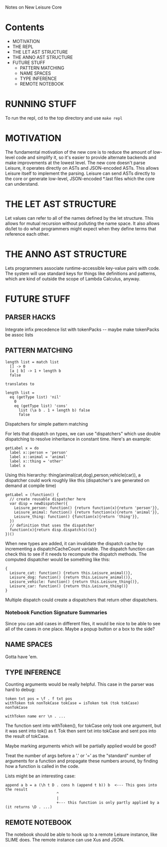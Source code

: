 Notes on New Leisure Core

# Contents

* MOTIVATION
* THE REPL
* THE LET AST STRUCTURE
* THE ANNO AST STRUCTURE
* FUTURE STUFF
   * PATTERN MATCHING
   * NAME SPACES
   * TYPE INFERENCE
   * REMOTE NOTEBOOK


# RUNNING STUFF

To run the repl, cd to the top directory and use `make repl`

# MOTIVATION

The fundamental motivation of the new core is to reduce the amount of low-level code and simplify it, so it's easier to provide alternate backends and make improvements at the lowest level.  The new core doesn't parse Leisure, it operates directly on ASTs and JSON-encoded ASTs.  This allows Leisure itself to implement the parsing.  Leisure can send ASTs directly to the core or generate low-level, JSON-encoded *.last files which the core can understand.

# THE LET AST STRUCTURE

Let values can refer to all of the names defined by the let structure.  This allows for mutual recursion without polluting the name space.  It also allows do/let to do what programmers might expect when they define terms that reference each other.

# THE ANNO AST STRUCTURE

Lets programmers associate runtime-accessible key-value pairs with code.  The system will use standard keys for things like definitions and patterns, which are kind of outside the scope of Lambda Calculus, anyway.

# FUTURE STUFF

## PARSER HACKS

Integrate infix precedence list with tokenPacks -- maybe make tokenPacks be assoc lists

## PATTERN MATCHING

```
length list = match list
  [] -> 0
  [a | b] -> 1 + length b
  false

translates to

length list =
  eq (getType list) 'nil'
    0
    eq (getType list) 'cons'
      list (\a b . 1 + length b) false
      false
```

Dispatchers for simple pattern matching

For lets that dispatch on types, we can use "dispatchers" which use double dispatching to resolve inheritance in constant time.  Here's an example:

```
getLabel x = do
  label x::person = 'person'
  label x::animal = 'animal'
  label x::thing = 'other'
  label x
```

Using this hierarchy: thing(animal(cat,dog),person,vehicle(car)), a dispatcher could work roughly like this (dispatcher's are generated on demand at compile time)

```
getLabel = (function() {
  // create reusable dispatcher here
  var disp = newDispatcher({
    Leisure_person: function() {return function(x){return 'person'}},
    Leisure_animal: function() {return function(x){return 'animal'}},
    Leisure_thing: function() {function(x){return 'thing'}},
  })
  // definition that uses the dispatcher
  function(x){return disp.dispatch(x)(x)}
})()
```

When new types are added, it can invalidate the dispatch cache by incrementing a dispatchCacheCount variable.  The dispatch function can check this to see if it needs to recompute the dispatch methods.  The computed dispatcher would be something like this:

```
{
  Leisure_cat: function() {return this.Leisure_animal()},
  Leisure_dog: function() {return this.Leisure_animal()},
  Leisure_vehicle: function() {return this.Leisure_thing()},
  Leisure_car: function() {return this.Leisure_thing()}
}
```

Multiple dispatch could create a dispatchers that return other dispatchers.

### Notebook Function Signature Summaries

Since you can add cases in different files, it would be nice to be able to see all of the cases in one place.  Maybe a popup button or a box to the side?

## NAME SPACES

Gotta have 'em.

## TYPE INFERENCE

Counting arguments would be really helpful.  This case in the parser was hard to debug:

```
token txt pos = \f . f txt pos
withToken tok nonTokCase tokCase = isToken tok (tok tokCase) nonTokCase

withToken name err \n . ...
```

The function sent into withToken(), for tokCase only took one argument, but it was sent into tok() as f.  Tok then sent txt into tokCase and sent pos into the result of tokCase.

Maybe marking arguments which will be partially applied would be good?

Treat the number of args before a '.' or '=' as the "standard" number of arguments for a function and propagate these numbers around, by finding how a function is called in the code.

Lists might be an interesting case:

```
append a b = a (\h t D . cons h (append t b)) b  <--- This goes into the result
                       ^
                       |
                       +--- this function is only partly applied by a (it returns \D . ...)
```

## REMOTE NOTEBOOK

The notebook should be able to hook up to a remote Leisure instance, like SLIME does.  The remote instance can use Xus and JSON.

